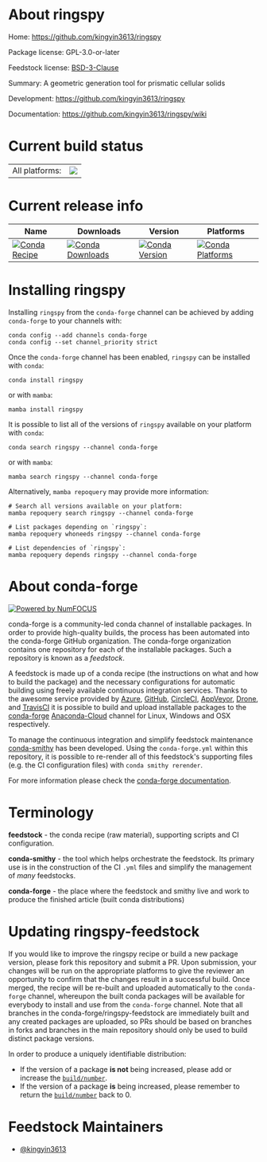 About ringspy
=============

Home: https://github.com/kingyin3613/ringspy

Package license: GPL-3.0-or-later

Feedstock license: [BSD-3-Clause](https://github.com/conda-forge/ringspy-feedstock/blob/main/LICENSE.txt)

Summary: A geometric generation tool for prismatic cellular solids

Development: https://github.com/kingyin3613/ringspy

Documentation: https://github.com/kingyin3613/ringspy/wiki

Current build status
====================


<table><tr><td>All platforms:</td>
    <td>
      <a href="https://dev.azure.com/conda-forge/feedstock-builds/_build/latest?definitionId=17939&branchName=main">
        <img src="https://dev.azure.com/conda-forge/feedstock-builds/_apis/build/status/ringspy-feedstock?branchName=main">
      </a>
    </td>
  </tr>
</table>

Current release info
====================

| Name | Downloads | Version | Platforms |
| --- | --- | --- | --- |
| [![Conda Recipe](https://img.shields.io/badge/recipe-ringspy-green.svg)](https://anaconda.org/conda-forge/ringspy) | [![Conda Downloads](https://img.shields.io/conda/dn/conda-forge/ringspy.svg)](https://anaconda.org/conda-forge/ringspy) | [![Conda Version](https://img.shields.io/conda/vn/conda-forge/ringspy.svg)](https://anaconda.org/conda-forge/ringspy) | [![Conda Platforms](https://img.shields.io/conda/pn/conda-forge/ringspy.svg)](https://anaconda.org/conda-forge/ringspy) |

Installing ringspy
==================

Installing `ringspy` from the `conda-forge` channel can be achieved by adding `conda-forge` to your channels with:

```
conda config --add channels conda-forge
conda config --set channel_priority strict
```

Once the `conda-forge` channel has been enabled, `ringspy` can be installed with `conda`:

```
conda install ringspy
```

or with `mamba`:

```
mamba install ringspy
```

It is possible to list all of the versions of `ringspy` available on your platform with `conda`:

```
conda search ringspy --channel conda-forge
```

or with `mamba`:

```
mamba search ringspy --channel conda-forge
```

Alternatively, `mamba repoquery` may provide more information:

```
# Search all versions available on your platform:
mamba repoquery search ringspy --channel conda-forge

# List packages depending on `ringspy`:
mamba repoquery whoneeds ringspy --channel conda-forge

# List dependencies of `ringspy`:
mamba repoquery depends ringspy --channel conda-forge
```


About conda-forge
=================

[![Powered by
NumFOCUS](https://img.shields.io/badge/powered%20by-NumFOCUS-orange.svg?style=flat&colorA=E1523D&colorB=007D8A)](https://numfocus.org)

conda-forge is a community-led conda channel of installable packages.
In order to provide high-quality builds, the process has been automated into the
conda-forge GitHub organization. The conda-forge organization contains one repository
for each of the installable packages. Such a repository is known as a *feedstock*.

A feedstock is made up of a conda recipe (the instructions on what and how to build
the package) and the necessary configurations for automatic building using freely
available continuous integration services. Thanks to the awesome service provided by
[Azure](https://azure.microsoft.com/en-us/services/devops/), [GitHub](https://github.com/),
[CircleCI](https://circleci.com/), [AppVeyor](https://www.appveyor.com/),
[Drone](https://cloud.drone.io/welcome), and [TravisCI](https://travis-ci.com/)
it is possible to build and upload installable packages to the
[conda-forge](https://anaconda.org/conda-forge) [Anaconda-Cloud](https://anaconda.org/)
channel for Linux, Windows and OSX respectively.

To manage the continuous integration and simplify feedstock maintenance
[conda-smithy](https://github.com/conda-forge/conda-smithy) has been developed.
Using the ``conda-forge.yml`` within this repository, it is possible to re-render all of
this feedstock's supporting files (e.g. the CI configuration files) with ``conda smithy rerender``.

For more information please check the [conda-forge documentation](https://conda-forge.org/docs/).

Terminology
===========

**feedstock** - the conda recipe (raw material), supporting scripts and CI configuration.

**conda-smithy** - the tool which helps orchestrate the feedstock.
                   Its primary use is in the construction of the CI ``.yml`` files
                   and simplify the management of *many* feedstocks.

**conda-forge** - the place where the feedstock and smithy live and work to
                  produce the finished article (built conda distributions)


Updating ringspy-feedstock
==========================

If you would like to improve the ringspy recipe or build a new
package version, please fork this repository and submit a PR. Upon submission,
your changes will be run on the appropriate platforms to give the reviewer an
opportunity to confirm that the changes result in a successful build. Once
merged, the recipe will be re-built and uploaded automatically to the
`conda-forge` channel, whereupon the built conda packages will be available for
everybody to install and use from the `conda-forge` channel.
Note that all branches in the conda-forge/ringspy-feedstock are
immediately built and any created packages are uploaded, so PRs should be based
on branches in forks and branches in the main repository should only be used to
build distinct package versions.

In order to produce a uniquely identifiable distribution:
 * If the version of a package **is not** being increased, please add or increase
   the [``build/number``](https://docs.conda.io/projects/conda-build/en/latest/resources/define-metadata.html#build-number-and-string).
 * If the version of a package **is** being increased, please remember to return
   the [``build/number``](https://docs.conda.io/projects/conda-build/en/latest/resources/define-metadata.html#build-number-and-string)
   back to 0.

Feedstock Maintainers
=====================

* [@kingyin3613](https://github.com/kingyin3613/)

